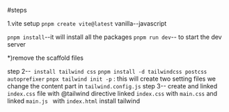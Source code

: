 #steps

1.vite setup
`pnpm create vite@latest`
vanilla--javascript

`pnpm install`--it will install all the packages 
`pnpm run dev`-- to start the dev server 

*)remove the scaffold files 

step 2--` install tailwind css`
`pnpm install -d tailwindcss postcss autoprefixer`
`pnpx tailwind init -p` : this will create two setting files
we change the content part in `tailwind.config.js`
step 3--
create and linked  `index.css` file with @tailwind directive
linked `index.css` with `main.css`
and linked `main.js ` with `index.html`
install tailwind 
